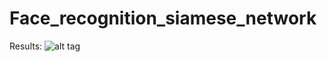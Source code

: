 # Face_recognition_siamese_network

Results:
![alt tag](https://user-images.githubusercontent.com/51228517/138589521-cbd24cb0-e5a3-464b-ba40-875998da5319.jpg)
